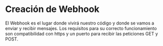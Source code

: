 # Creación de Webhook

El Webhook es el lugar donde vivirá nuestro código y donde se vamos a enviar y recibir mensajes. Los requisitos para su correcto funcionamiento son compatibilidad con https y un puerto para recibir las peticiones GET y POST.